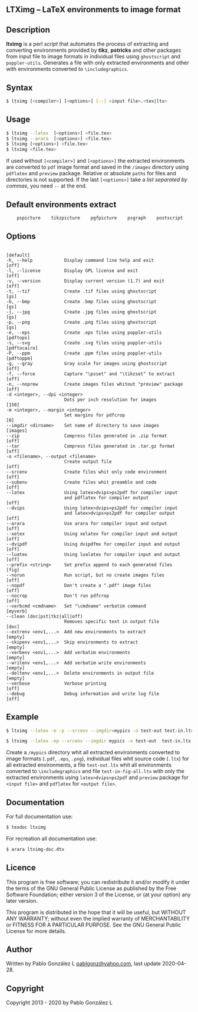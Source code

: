 ## LTXimg &ndash; LaTeX environments to image format

## Description

**ltximg** is a perl *script* that automates the process of extracting and converting
environments provided by **tikz**, **pstricks** and other packages from input file
to image formats in individual files using `ghostscript` and `poppler-utils`. Generates a file
with only extracted environments and other with environments converted to `\includegraphics`.

## Syntax

```bash
$ ltximg [<compiler>] [<options>] [--] <input file>.<tex|ltx>
```
## Usage

```bash
$ ltximg --latex  [<options>] <file.tex>
$ ltximg --arara  [<options>] <file.tex>
$ ltximg [<options>] <file.tex>
$ ltximg <file.tex>
```

If used without `[<compiler>]` and `[<options>]` the extracted environments are converted to `pdf` image format
and saved in the `/images` directory using `pdflatex` and `preview` package. Relative or absolute `paths` for files
and directories is not supported. If the last `[<options>]` take a *list separated by commas*, you need `--` at the end.

## Default environments extract

```bash
    pspicture    tikzpicture    pgfpicture    psgraph    postscript    PSTexample
```

## Options

```
                                                                    [default]
-h, --help            Display command line help and exit            [off]
-l, --license         Display GPL license and exit                  [off]
-v, --version         Display current version (1.7) and exit        [off]
-t, --tif             Create .tif files using ghostscript           [gs]
-b, --bmp             Create .bmp files using ghostscript           [gs]
-j, --jpg             Create .jpg files using ghostscript           [gs]
-p, --png             Create .png files using ghostscript           [gs]
-e, --eps             Create .eps files using poppler-utils         [pdftops]
-s, --svg             Create .svg files using poppler-utils         [pdftocairo]
-P, --ppm             Create .ppm files using poppler-utils         [pdftoppm]
-g, --gray            Gray scale for images using ghostscript       [off]
-f, --force           Capture "\psset" and "\tikzset" to extract    [off]
-n, --noprew          Create images files whitout "preview" package [off]
-d <integer>, --dpi <integer>
                      Dots per inch resolution for images           [150]
-m <integer>, --margin <integer>
                      Set margins for pdfcrop                       [0]
--imgdir <dirname>    Set name of directory to save images          [images]
--zip                 Compress files generated in .zip format       [off]
--tar                 Compress files generated in .tar.gz format    [off]
-o <filename>, --output <filename>
                      Create output file                            [off]
--srcenv              Create files whit only code environment       [off]
--subenv              Create files whit preamble and code           [off]
--latex               Using latex>dvips>ps2pdf for compiler input
                      and pdflatex for compiler output              [off]
--dvips               Using latex>dvips>ps2pdf for compiler input
                      and latex>dvips>ps2pdf for compiler output    [off]
--arara               Use arara for compiler input and output       [off]
--xetex               Using xelatex for compiler input and output   [off]
--dvipdf              Using dvipdfmx for compiler input and output  [off]
--luatex              Using lualatex for compiler input and output  [off]
--prefix <string>     Set prefix append to each generated files     [fig]
--norun               Run script, but no create images files        [off]
--nopdf               Don't create a ".pdf" image files             [off]
--nocrop              Don't run pdfcrop                             [off]
--verbcmd <cmdname>   Set "\cmdname" verbatim command               [myverb]
--clean (doc|pst|tkz|all|off)
                      Removes specific text in output file          [doc]
--extrenv <env1,...>  Add new environments to extract               [empty]
--skipenv <env1,...>  Skip environments to extract                  [empty]
--verbenv <env1,...>  Add verbatim environments                     [empty]
--writenv <env1,...>  Add verbatim write environments               [empty]
--deltenv <env1,...>  Delete environments in output file            [empty]
--verbose             Verbose printing                              [off]
--debug               Debug information and write log file          [off]
```

## Example

```bash
$ ltximg --latex -e -p --srcenv --imgdir=mypics -o test-out test-in.ltx
```

```bash
$ ltximg --latex -ep --srcenv --imgdir mypics -o test-out  test-in.ltx
```

   Create a `/mypics` directory whit all extracted environments converted to
   image formats (`.pdf`, `.eps`, `.png`), individual files whit source code (`.ltx`)
   for all extracted environments, a file `test-out.ltx` whit all environments converted to `\includegraphics`
   and file `test-in-fig-all.ltx` with only the extracted environments using
   `latex>dvips>ps2pdf` and `preview` package for `<input file>` and `pdflatex`
   for `<output file>`.

## Documentation

For full documentation use:

```bash
$ texdoc ltximg
```

For recreation all documentation use:

```bash
$ arara ltximg-doc.dtx
```

## Licence

This program is free software; you can redistribute it and/or modify it under the terms of the GNU
General Public License as published by the Free Software Foundation; either version 3 of the License,
or (at your option) any later version.

This program is distributed in the hope that it will be useful, but WITHOUT ANY WARRANTY; without even
the implied warranty of MERCHANTABILITY or FITNESS FOR A PARTICULAR PURPOSE. See the GNU General Public
License for more details.

## Author

Written by Pablo González L <pablgonz@yahoo.com>, last update 2020-04-28.

## Copyright

Copyright 2013 - 2020 by Pablo González L
